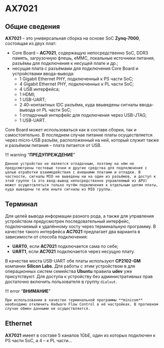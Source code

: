 # AX7021

## Общие сведения

**AX7021**&nbsp;– это универсальная сборка на основе SoC **Zynq-7000**, состоящая из двух плат:

  * Core Board&nbsp;– **AC7021**, содержащую непосредственно SoC, DDR3 память, загрузочную флешь, eMMC, локальные источники питания, разъёмы для подключения к несущей плате и др.;
  * несущая плата с разъёмами для подключения Core Board и устройствами ввода-вывода:
    * 1 Gigabit Ethernet PHY, подключенный к PS части SoC;
    * 4 Gigabit Ethernet PHY, подключенных к PL части SoC;
    * 4 USB интерфейса;
    * 1 HDMI;
    * 1 USB-UART;
    * 2 40-контактных IDC разъёма, куда ввыведены сигналы ввода-вывода от PL части SoC;
    * 1 отладочный интерфейс для подключения через USB-JTAG;
    * 1 USB-UART.

Core Board может использоваться как в составе сборки, так и самостоятельно. В последнем случае питание платы осуществляется через micro-USB разъём, расположенный на ней, который служит также и разъёмом питания&nbsp;– плата питается от USB.

!!! warning "**ПРЕДУПРЕЖДЕНИЕ**"

    Данное устройство не является отладочным, поэтому на нём не предусмотрены тестовые точки и другие средства для подлключения с целью отработки взаимодействия с внешними платами и отладки. В частности, сигналы MIO не выведены ни на один из разъёмов, и доступ к этой группе (а это ввод-вывод непосредственно управляемый из APU) может осущетсвляться только путём подключения к отдельным цепям платы, куда выведены те или иныте сигналы из MIO группы.

## Терминал

Для целей вывода информации разного рода, а также для управления устройством предусмотрен последовательный интерфейс, подключаемый к удалённому хосту через терминальную программу. В качестве такого интерфейса **AС7021** предлагает два варианта в зависимости от способа подключения:

  * **UART0**, если **AC7021** подключается сама по себе;
  * **UART1**, если **AC7021** подключается через несущую плату.

В качестве моста USB-UART обе платы используют **CP2102-GM** компании **Silicon Labs**. Для работы с этим устройством в для операционных систем семейства **Ubuntu** правила **udev** уже присутствуют. Для доступа к устройству без административных прав достаточно включить пользователя в группу `dialout`.

!!! error "**ВНИМАНИЕ**"

    При использовании в качестве терминальной программы **minicom** необходимо отключить Hadware Flow Control в её настройках. В противном случае обмен данными не осуществляется.

## Ethernet

**AX7021** имеет в составе 5 каналов 1GbE, один из которых подключен к PS части SoC, а 4&nbsp;– к PL части...